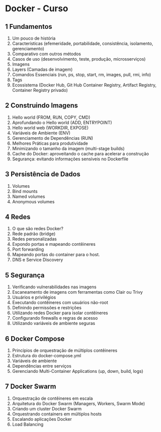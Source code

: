 # Docker - Curso

## 1 Fundamentos

1. Um pouco de história
2. Características (efemeridade, portabilidade, consistência, isolamento, gerenciamento)
3. Comparativo com outros métodos
4. Casos de uso (desenvolvimento, teste, produção, microsserviços)
5. Imagens
6. Layers (Camadas de imagem)
7. Comandos Essenciais (run, ps, stop, start, rm, images, pull, rmi, info)
8. Tags
9. Ecossistema (Docker Hub, Git Hub Container Registry, Artifact Registry, Container Registry privado)

## 2 Construindo Imagens

1. Hello world (FROM, RUN, COPY, CMD)
2. Aprofundando o Hello world (ADD, ENTRYPOINT)
3. Hello world web (WORKDIR, EXPOSE)
4. Variáveis de Ambiente (ENV)
5. Gerenciamento de Dependências (RUN)
6. Melhores Práticas para produtividade
7. Minimizando o tamanho da imagem (multi-stage builds)
8. Cache do Docker: aproveitando o cache para acelerar a construção
9. Segurança: evitando informações sensíveis no Dockerfile

## 3 Persistência de Dados

1. Volumes
2. Bind mounts
3. Named volumes
4. Anonymous volumes

## 4 Redes

1. O que são redes Docker?
2. Rede padrão (bridge)
3. Redes personalizadas
4. Expondo portas e mapeando contêineres
5. Port forwarding
6. Mapeando portas do container para o host.
7. DNS e Service Discovery

## 5 Segurança

1. Verificando vulnerabilidades nas imagens
2. Escaneamento de imagens com ferramentas como Clair ou Trivy
3. Usuários e privilégios
4. Executando contêineres com usuários não-root
5. Definindo permissões e restrições
6. Utilizando redes Docker para isolar contêineres
7. Configurando firewalls e regras de acesso
8. Utilizando variáveis de ambiente seguras

## 6 Docker Compose

1. Princípios de orquestração de múltiplos contêineres
2. Estrutura do docker-compose.yml
3. Variáveis de ambiente
4. Dependências entre serviços
5. Gerenciando Multi-Container Applications (up, down, build, logs)

## 7 Docker Swarm

1. Orquestração de contêineres em escala
2. Arquitetura do Docker Swarm (Managers, Workers, Swarm Mode)
3. Criando um cluster Docker Swarm
4. Orquestrando containers em múltiplos hosts
5. Escalando aplicações Docker
6. Load Balancing
